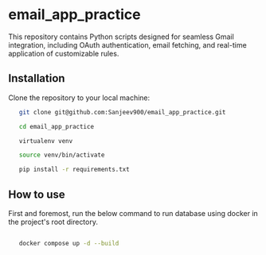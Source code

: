 # email_app_practice

This repository contains Python scripts designed for seamless Gmail integration, including OAuth authentication, email fetching, and real-time application of customizable rules.

## Installation
Clone the repository to your local machine:
 ```bash
    git clone git@github.com:Sanjeev900/email_app_practice.git

    cd email_app_practice

    virtualenv venv

    source venv/bin/activate

    pip install -r requirements.txt
```

## How to use
First and foremost, run the below command to run database using docker in the project's root directory.
```bash

   docker compose up -d --build
```

